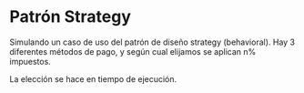 # Patrón Strategy
Simulando un caso de uso del patrón de diseño strategy (behavioral). Hay 3 diferentes métodos de pago, y según cual elijamos se aplican n% impuestos.

La elección se hace en tiempo de ejecución.